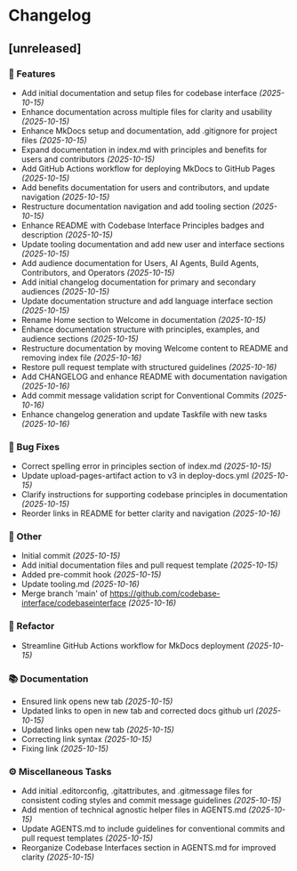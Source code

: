 # Changelog

## [unreleased]

### 🚀 Features

- Add initial documentation and setup files for codebase interface _(2025-10-15)_
- Enhance documentation across multiple files for clarity and usability _(2025-10-15)_
- Enhance MkDocs setup and documentation, add .gitignore for project files _(2025-10-15)_
- Expand documentation in index.md with principles and benefits for users and contributors _(2025-10-15)_
- Add GitHub Actions workflow for deploying MkDocs to GitHub Pages _(2025-10-15)_
- Add benefits documentation for users and contributors, and update navigation _(2025-10-15)_
- Restructure documentation navigation and add tooling section _(2025-10-15)_
- Enhance README with Codebase Interface Principles badges and description _(2025-10-15)_
- Update tooling documentation and add new user and interface sections _(2025-10-15)_
- Add audience documentation for Users, AI Agents, Build Agents, Contributors, and Operators _(2025-10-15)_
- Add initial changelog documentation for primary and secondary audiences _(2025-10-15)_
- Update documentation structure and add language interface section _(2025-10-15)_
- Rename Home section to Welcome in documentation _(2025-10-15)_
- Enhance documentation structure with principles, examples, and audience sections _(2025-10-15)_
- Restructure documentation by moving Welcome content to README and removing index file _(2025-10-16)_
- Restore pull request template with structured guidelines _(2025-10-16)_
- Add CHANGELOG and enhance README with documentation navigation _(2025-10-16)_
- Add commit message validation script for Conventional Commits _(2025-10-16)_
- Enhance changelog generation and update Taskfile with new tasks _(2025-10-16)_

### 🐛 Bug Fixes

- Correct spelling error in principles section of index.md _(2025-10-15)_
- Update upload-pages-artifact action to v3 in deploy-docs.yml _(2025-10-15)_
- Clarify instructions for supporting codebase principles in documentation _(2025-10-15)_
- Reorder links in README for better clarity and navigation _(2025-10-16)_

### 💼 Other

- Initial commit _(2025-10-15)_
- Add initial documentation files and pull request template _(2025-10-15)_
- Added pre-commit hook _(2025-10-15)_
- Update tooling.md _(2025-10-16)_
- Merge branch 'main' of https://github.com/codebase-interface/codebaseinterface _(2025-10-16)_

### 🚜 Refactor

- Streamline GitHub Actions workflow for MkDocs deployment _(2025-10-15)_

### 📚 Documentation

- Ensured link opens new tab _(2025-10-15)_
- Updated links to open in new tab and corrected docs github url _(2025-10-15)_
- Updated links open new tab _(2025-10-15)_
- Correcting link syntax _(2025-10-15)_
- Fixing link _(2025-10-15)_

### ⚙️ Miscellaneous Tasks

- Add initial .editorconfig, .gitattributes, and .gitmessage files for consistent coding styles and commit message guidelines _(2025-10-15)_
- Add mention of technical agnostic helper files in AGENTS.md _(2025-10-15)_
- Update AGENTS.md to include guidelines for conventional commits and pull request templates _(2025-10-15)_
- Reorganize Codebase Interfaces section in AGENTS.md for improved clarity _(2025-10-15)_
<!-- generated by git-cliff -->
